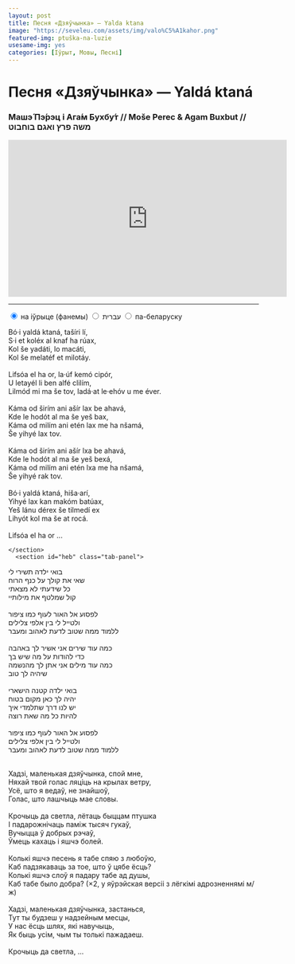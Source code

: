 ```yaml
---
layout: post
title: Песня «Дзяўчынка» — Yalda ktana
image: "https://seveleu.com/assets/img/valo%C5%A1kahor.png"
featured-img: ptuška-na-luzie
usesame-img: yes
categories: [Іўрыт, Мовы, Песні]
---
```


# Песня «Дзяўчынка» — Yaldá ktaná

### Машэ́ Пэ́рэц і Ага́м Бухбу́т  // Moše Perec & Agam Buxbut // משה פרץ ואגם בוחבוט

<iframe width="560" height="315" src="https://www.youtube.com/embed/kJnOQQ815LQ" frameborder="0" allow="accelerometer; autoplay; encrypted-media; gyroscope; picture-in-picture" allowfullscreen></iframe>



<hr>


<div class="tabset">
  <!-- Tab 1 -->
  <input type="radio" name="tabset" id="tab1" aria-controls="phon" checked>
  <label for="tab1">на іўрыце (фанемы)</label>
  <!-- Tab 2 -->
  <input type="radio" name="tabset" id="tab2" aria-controls="heb">
  <label for="tab2">עברית</label>
  <!-- Tab 3 -->
  <input type="radio" name="tabset" id="tab3" aria-controls="bel">
  <label for="tab3">па-беларуску</label>
  
  <div class="tab-panels">
    <section id="phon" class="tab-panel">

Bó·i yaldá ktaná, tašíri lí,<br>
S·i et koléx al knaf ha rúax,<br>
Kol še yadáti, lo macáti,<br>
Kol še melatéf et milotáy.<br>
<br>
Lifsóa el ha or, la·úf kemó cipór,<br>
U letayél li ben alfé clilím,<br>
Lilmód mi ma še tov, ladá·at le·ehóv u me éver.<br>
<br>
Káma od širím ani ašír lax be ahavá,<br>
Kde le hodót al ma še yeš bax,<br>
Káma od milím ani etén lax me ha nšamá,<br>
Še yihyé lax tov.<br>
<br>
Káma od širím ani ašír lxa be ahavá,<br>
Kde le hodót al ma še yeš  bexá,<br>
Káma od milím ani etén lxa me ha nšamá,<br>
Še yihyé rak tov.<br>
<br>
Bó·i yaldá ktaná, hiša·arí,<br>
Yihyé lax kan makóm batúax,<br>
Yeš lánu dérex še tilmedí ex<br>
Lihyót kol ma še at rocá.<br>
<br>
Lifsóa el ha or ...<br>


    </section>
      <section id="heb" class="tab-panel">

בואי ילדה תשירי לי<br>
שאי את קולך על כנף הרוח<br>
כל שידעתי לא מצאתי<br>
קול שמלטף את מילותיי<br>
<br>
לפסוע אל האור לעוף כמו ציפור<br>
ולטייל לי בין אלפי צלילים<br>
ללמוד ממה שטוב לדעת לאהוב ומעבר<br>
<br>
כמה עוד שירים אני אשיר לך באהבה<br>
כדי להודות על מה שיש בך<br>
כמה עוד מילים אני אתן לך מהנשמה<br>
שיהיה לך טוב<br>
<br>
בואי ילדה קטנה הישארי<br>
יהיה לך כאן מקום בטוח<br>
יש לנו דרך שתלמדי איך<br>
להיות כל מה שאת רוצה<br>
<br>
לפסוע אל האור לעוף כמו ציפור<br>
ולטייל לי בין אלפי צלילים<br>
ללמוד ממה שטוב לדעת לאהוב ומעבר<br>
<br>


</section>


<section id="bel" class="tab-panel">



Хадзі, маленькая дзяўчынка, спой мне,<br>
Няхай твой голас ляціць на крылах ветру,<br>
Усё, што я ведаў, не знайшоў,<br>
Голас, што лашчыць мае словы.<br>
 <br>
Крочыць да светла, лётаць быццам птушка<br>
І падарожнічаць паміж тысяч гукаў,<br>
Вучыцца ў добрых рэчаў,<br>
Ўмець кахаць і яшчэ болей.<br>
 <br>
Колькі яшчэ песень я табе спяю з любоўю,<br>
Каб падзякаваць за тое, што ў цябе ёсць?<br>
Колькі яшчэ слоў я падару табе ад душы,<br>
Каб табе было добра?  (×2, у яўрэйская версіі з лёгкімі адрозненнямі м/ж)<br>
 <br>
Хадзі, маленькая дзяўчынка, застанься,<br>
Тут ты будзеш у надзейным месцы,<br>
У нас ёсць шлях, які навучыць,<br>
Як быць усім, чым ты толькі пажадаеш.<br>
 <br>
Крочыць да светла, ...<br>
<br>
</section>
  </div>
  
</div>
